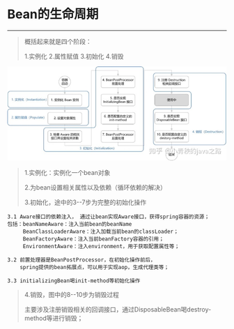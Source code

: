 # Bean的生命周期
----------
> 概括起来就是四个阶段：
> 
> 1.实例化 2.属性赋值 3.初始化 4.销毁
> 
![cdn](../../imgs/spring_1.png "spring_1")
>
> 1.实例化：实例化一个bean对象
> 
> 2.为bean设置相关属性以及依赖（循环依赖的解决）
> 
> 3.初始化，途中的3--7步为完整的初始化操作
> 
    3.1 Aware接口的依赖注入， 通过让bean实现Aware接口，获得spring容器的资源；
    包括：beanNameAware：注入当前bean的beanName
         BeanClassLoaderAware：注入加载当前bean的classLoader；
         BeanFactoryAware：注入当前beanFactory容器的引用；
         EnvironmentAware：注入environment，用于获取配置属性等；
> 
> 
    3.2 前置处理器是BeanPostProcessor，在初始化操作前后，
        spring提供的bean拓展点，可以用于实现aop，生成代理类等；
>
> 
    3.3 initializingBean喝init-method等初始化操作
> 4.销毁，图中的8--10步为销毁过程
> 
> 主要涉及注册销毁相关的回调接口，通过DisposableBean喝destroy-method等进行销毁；